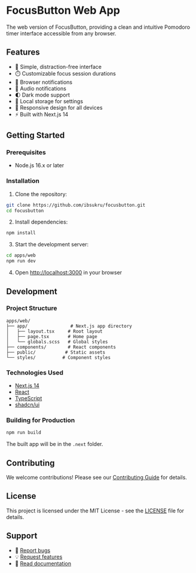 # FocusButton Web App

The web version of FocusButton, providing a clean and intuitive Pomodoro timer interface accessible from any browser.

## Features

- 🎯 Simple, distraction-free interface
- ⏱️ Customizable focus session durations
- 🔔 Browser notifications
- 🎵 Audio notifications
- 🌓 Dark mode support
- 💾 Local storage for settings
- 📱 Responsive design for all devices
- ⚡ Built with Next.js 14

## Getting Started

### Prerequisites

- Node.js 16.x or later

### Installation

1. Clone the repository:

```bash
git clone https://github.com/ibsukru/focusbutton.git
cd focusbutton
```

2. Install dependencies:

```bash
npm install
```

3. Start the development server:

```bash
cd apps/web
npm run dev
```

4. Open [http://localhost:3000](http://localhost:3000) in your browser

## Development

### Project Structure

```
apps/web/
├── app/                # Next.js app directory
│   ├── layout.tsx     # Root layout
│   ├── page.tsx       # Home page
│   └── globals.scss   # Global styles
├── components/        # React components
├── public/           # Static assets
└── styles/          # Component styles
```

### Technologies Used

- [Next.js 14](https://nextjs.org/)
- [React](https://reactjs.org/)
- [TypeScript](https://www.typescriptlang.org/)
- [shadcn/ui](https://ui.shadcn.com/)

### Building for Production

```bash
npm run build
```

The built app will be in the `.next` folder.

## Contributing

We welcome contributions! Please see our [Contributing Guide](../../CONTRIBUTING.md) for details.

## License

This project is licensed under the MIT License - see the [LICENSE](../../LICENSE) file for details.

## Support

- 🐛 [Report bugs](https://github.com/ibsukru/focusbutton/issues)
- 💡 [Request features](https://github.com/ibsukru/focusbutton/issues)
- 📖 [Read documentation](https://github.com/ibsukru/focusbutton/wiki)
